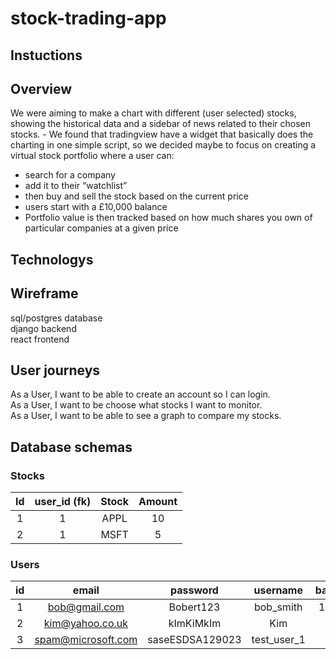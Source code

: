 # stock-trading-app
## Instuctions


## Overview
We were aiming to make a chart with different (user selected) stocks, showing the historical data and a sidebar of news related to their chosen stocks. - We found that tradingview have a widget that basically does the charting in one simple script, so we decided maybe to focus on creating a virtual stock portfolio where a user can:  
* search for a company  
* add it to their “watchlist”  
* then buy and sell the stock based on the current price  
* users start with a £10,000 balance  
* Portfolio value is then tracked based on how much shares you own of particular companies at a given price  

## Technologys


## Wireframe
sql/postgres database  
django backend  
react frontend  
## User journeys
As a User, I want to be able to create an account so I can login.  
As a User, I want to be choose what stocks I want to monitor.  
As a User, I want to be able to see a graph to compare my stocks.
## Database schemas
### Stocks
| Id | user_id (fk) | Stock | Amount |
|:--:|:------------:|:-----:|:------:|
|  1 |       1      |  APPL |   10   |
|  2 |       1      |  MSFT |    5   |

### Users
| id |        email       |     password    |   username  | balance |
|:--:|:------------------:|:---------------:|:-----------:|:-------:|
|  1 |    bob@gmail.com   |    Bobert123    |  bob_smith  |   10000 |
|  2 |   kim@yahoo.co.uk  |    kImKiMkIm    |     Kim     |   500   |
|  3 | spam@microsoft.com | saseESDSA129023 | test_user_1 |    0    |
